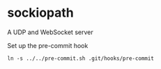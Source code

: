 # sockiopath
A UDP and WebSocket server


Set up the pre-commit hook
```shell script
ln -s ../../pre-commit.sh .git/hooks/pre-commit
```
